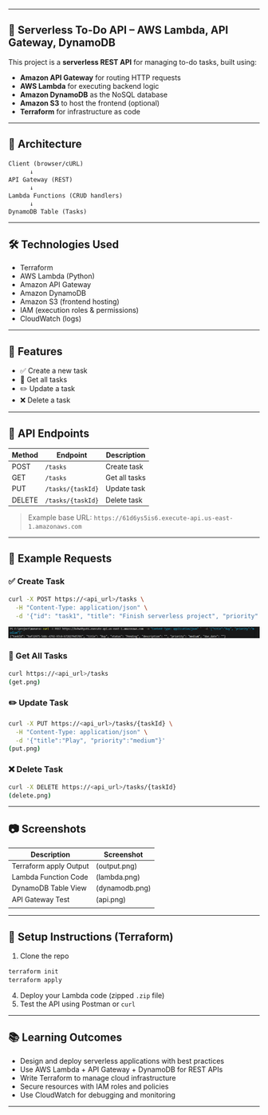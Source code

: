 
---

## 📘 Serverless To-Do API – AWS Lambda, API Gateway, DynamoDB

This project is a **serverless REST API** for managing to-do tasks, built using:

* **Amazon API Gateway** for routing HTTP requests
* **AWS Lambda** for executing backend logic
* **Amazon DynamoDB** as the NoSQL database
* **Amazon S3** to host the frontend (optional)
* **Terraform** for infrastructure as code

---

## 🧩 Architecture

```plaintext
Client (browser/cURL)
      ↓
API Gateway (REST)
      ↓
Lambda Functions (CRUD handlers)
      ↓
DynamoDB Table (Tasks)
```

---

## 🛠️ Technologies Used

* Terraform
* AWS Lambda (Python)
* Amazon API Gateway
* Amazon DynamoDB
* Amazon S3 (frontend hosting)
* IAM (execution roles & permissions)
* CloudWatch (logs)

---

## 🚀 Features

* ✅ Create a new task
* 📖 Get all tasks
* ✏️ Update a task
* ❌ Delete a task

---

## 🧪 API Endpoints

| Method | Endpoint          | Description   |
| ------ | ----------------- | ------------- |
| POST   | `/tasks`          | Create task   |
| GET    | `/tasks`          | Get all tasks |
| PUT    | `/tasks/{taskId}` | Update task   |
| DELETE | `/tasks/{taskId}` | Delete task   |

> Example base URL:
> `https://61d6ys5is6.execute-api.us-east-1.amazonaws.com`

---

## 📝 Example Requests

### ✅ Create Task

```bash
curl -X POST https://<api_url>/tasks \
  -H "Content-Type: application/json" \
  -d '{"id": "task1", "title": "Finish serverless project", "priority": "high", "due_date": "2025-06-05"}'
```
![POST Request](images/post.png)




### 📖 Get All Tasks

```bash
curl https://<api_url>/tasks
(get.png)
```

### ✏️ Update Task

```bash
curl -X PUT https://<api_url>/tasks/{taskId} \
  -H "Content-Type: application/json" \
  -d '{"title":"Play", "priority":"medium"}'
(put.png)
```

### ❌ Delete Task

```bash
curl -X DELETE https://<api_url>/tasks/{taskId}
(delete.png)
```

---

## 📷 Screenshots

| Description             | Screenshot                                        |
| ----------------------- | ------------------------------------------------- |
| Terraform apply Output   | (output.png) |
| Lambda Function Code    | (lambda.png)       |
| DynamoDB Table View     |  (dynamodb.png)       |
| API Gateway Test        | (api.png)     |
|    |


---

## 🧰 Setup Instructions (Terraform)

1. Clone the repo

```bash
terraform init
terraform apply
```

4. Deploy your Lambda code (zipped `.zip` file)
5. Test the API using Postman or `curl`

---

## 📚 Learning Outcomes

* Design and deploy serverless applications with best practices
* Use AWS Lambda + API Gateway + DynamoDB for REST APIs
* Write Terraform to manage cloud infrastructure
* Secure resources with IAM roles and policies
* Use CloudWatch for debugging and monitoring

---

